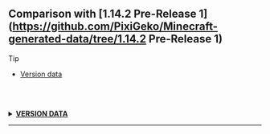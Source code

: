 ## Comparison with [1.14.2 Pre-Release 1](https://github.com/PixiGeko/Minecraft-generated-data/tree/1.14.2 Pre-Release 1)

> [!TIP]
> - [Version data](#version-data)

<br/><br/>
<details><summary><b><ins>VERSION DATA</ins></b><a name="version-data"></a></summary>
<br/>
<table><tr><th></th><th align="left">1.14.2 Pre-Release 1</th><th>1.14.2 Pre-Release 2</th></tr><tr><td>World version</td><td><pre>1958</pre></td><td><pre>1959</pre></td></tr><tr><td>Protocol version</td><td><pre>481</pre></td><td><pre>482</pre></td></tr></table>
</details>
<hr/>